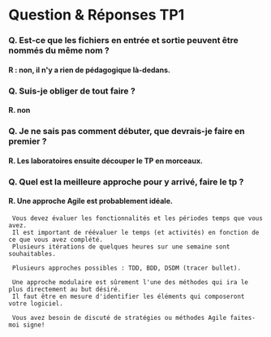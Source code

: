 # Question & Réponses TP1

### Q. Est-ce que les fichiers en entrée et sortie peuvent être nommés du même nom ?

#### R : non, il n'y a rien de pédagogique là-dedans.

### Q. Suis-je obliger de tout faire ?

#### R. non

### Q. Je ne sais pas comment débuter, que devrais-je faire en premier ?

#### R. Les laboratoires ensuite découper le TP en morceaux.

### Q. Quel est la meilleure approche pour y arrivé, faire le tp ?

#### R. Une approche Agile est probablement idéale.  
~~~
 Vous devez évaluer les fonctionnalités et les périodes temps que vous avez.  
 Il est important de réévaluer le temps (et activités) en fonction de ce que vous avez complété.
 Plusieurs itérations de quelques heures sur une semaine sont souhaitables.

 Plusieurs approches possibles : TDD, BDD, DSDM (tracer bullet). 
 
 Une approche modulaire est sûrement l'une des méthodes qui ira le plus directement au but désiré.
 Il faut être en mesure d'identifier les éléments qui composeront votre logiciel.
 
 Vous avez besoin de discuté de stratégies ou méthodes Agile faites-moi signe!
